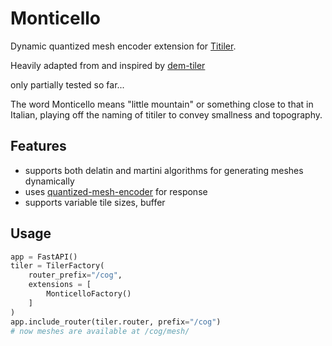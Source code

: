 # Monticello

Dynamic quantized mesh encoder extension for [Titiler](https://github.com/developmentseed/titiler).

Heavily adapted from and inspired by [dem-tiler](https://github.com/kylebarron/dem-tiler) 

only partially tested so far...

The word Monticello means "little mountain" or something close to that in Italian, playing off the naming of titiler to convey smallness 
and topography.

## Features

- supports both delatin and martini algorithms for generating meshes dynamically
- uses [quantized-mesh-encoder](https://github.com/kylebarron/quantized-mesh-encoder) for response
- supports variable tile sizes, buffer


## Usage

```python
app = FastAPI()
tiler = TilerFactory(
    router_prefix="/cog",
    extensions = [
        MonticelloFactory()
    ]
)
app.include_router(tiler.router, prefix="/cog")
# now meshes are available at /cog/mesh/
```
